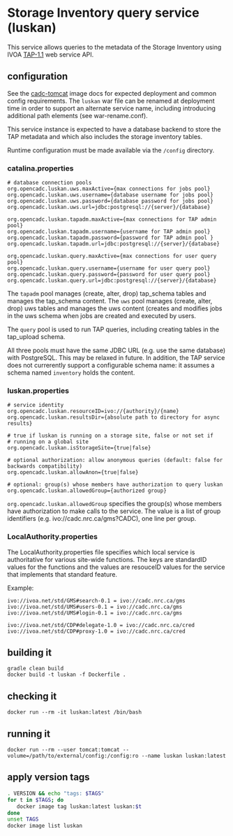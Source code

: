 # Storage Inventory query service (luskan)

This service allows queries to the metadata of the Storage Inventory using
IVOA <a href="http://www.ivoa.net/documents/TAP/20190927/">TAP-1.1</a> web service API.

## configuration
See the [cadc-tomcat](https://github.com/opencadc/docker-base/tree/master/cadc-tomcat) image 
docs for expected deployment and common config requirements. The `luskan` war file can be renamed
at deployment time in order to support an alternate service name, including introducing 
additional path elements (see war-rename.conf).

This service instance is expected to have a database backend to store the TAP metadata and which
also includes the storage inventory tables.

Runtime configuration must be made available via the `/config` directory.

### catalina.properties
```
# database connection pools
org.opencadc.luskan.uws.maxActive={max connections for jobs pool}
org.opencadc.luskan.uws.username={database username for jobs pool}
org.opencadc.luskan.uws.password={database password for jobs pool}
org.opencadc.luskan.uws.url=jdbc:postgresql://{server}/{database}

org.opencadc.luskan.tapadm.maxActive={max connections for TAP admin pool}
org.opencadc.luskan.tapadm.username={username for TAP admin pool}
org.opencadc.luskan.tapadm.password={password for TAP admin pool }
org.opencadc.luskan.tapadm.url=jdbc:postgresql://{server}/{database}

org.opencadc.luskan.query.maxActive={max connections for user query pool}
org.opencadc.luskan.query.username={username for user query pool}
org.opencadc.luskan.query.password={password for user query pool}
org.opencadc.luskan.query.url=jdbc:postgresql://{server}/{database}
```
The `tapadm` pool manages (create, alter, drop) tap_schema tables and manages the tap_schema content. The `uws` 
pool manages (create, alter, drop) uws tables and manages the uws content (creates and modifies jobs in the uws
schema when jobs are created and executed by users.

The `query` pool is used to run TAP queries, including creating tables in the tap_upload schema. 

All three pools must have the same JDBC URL (e.g. use the same database) with PostgreSQL. This may be relaxed in future.
In addition, the TAP service does not currerently support a configurable schema name: it assumes a schema named `inventory`
holds the content.

### luskan.properties
```
# service identity
org.opencadc.luskan.resourceID=ivo://{authority}/{name}
org.opencadc.luskan.resultsDir={absolute path to directory for async results}

# true if luskan is running on a storage site, false or not set if
# running on a global site
org.opencadc.luskan.isStorageSite={true|false}

# optional authorization: allow anonymous queries (default: false for backwards compatibility)
org.opencadc.luskan.allowAnon={true|false}

# optional: group(s) whose members have authorization to query luskan 
org.opencadc.luskan.allowedGroup={authorized group}
```

`org.opencadc.luskan.allowedGroup` specifies the group(s) whose members have authorization to make calls 
to the service. The value is a list of group identifiers (e.g. ivo://cadc.nrc.ca/gms?CADC), one line per
group.

### LocalAuthority.properties
The LocalAuthority.properties file specifies which local service is authoritative for various site-wide functions. The keys
are standardID values for the functions and the values are resouceID values for the service that implements that standard 
feature.

Example:
```
ivo://ivoa.net/std/GMS#search-0.1 = ivo://cadc.nrc.ca/gms           
ivo://ivoa.net/std/UMS#users-0.1 = ivo://cadc.nrc.ca/gms    
ivo://ivoa.net/std/UMS#login-0.1 = ivo://cadc.nrc.ca/gms           

ivo://ivoa.net/std/CDP#delegate-1.0 = ivo://cadc.nrc.ca/cred
ivo://ivoa.net/std/CDP#proxy-1.0 = ivo://cadc.nrc.ca/cred
```

## building it
```
gradle clean build
docker build -t luskan -f Dockerfile .
```

## checking it
```
docker run --rm -it luskan:latest /bin/bash
```

## running it
```
docker run --rm --user tomcat:tomcat --volume=/path/to/external/config:/config:ro --name luskan luskan:latest
```

## apply version tags
```bash
. VERSION && echo "tags: $TAGS" 
for t in $TAGS; do
   docker image tag luskan:latest luskan:$t
done
unset TAGS
docker image list luskan
```
